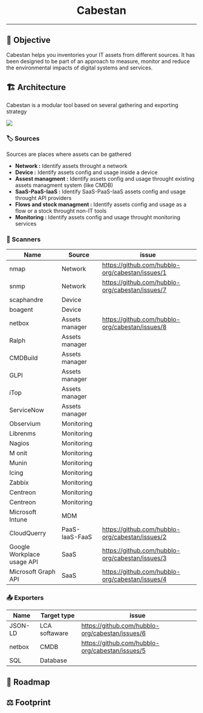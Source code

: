 <h1 align="center">
  Cabestan
</h1>

---
## 🎯 Objective

Cabestan helps you inventories your IT assets from different sources. It has been designed to be part of an approach to measure, monitor and reduce the environmental impacts of digital systems and services.

## 🏗️ Architecture

Cabestan is a modular tool based on several gathering and exporting strategy

<img src="https://github.com/hubblo-org/cabestan/blob/main/CABESTAN - MACRO VUE.jpg">

### 🏷️ Sources

Sources are places where assets can be gathered

* **Network :** Identify assets throught a network
* **Device :** Identify assets config and usage inside a device
* **Assest managment :** Identify assets config and usage throught existing assets managment system (like CMDB)
* **SaaS-PaaS-IaaS :** Identify SaaS-PaaS-IaaS assets config and usage throught API providers
* **Flows and stock managment :** Identify assets config and usage as a flow or a stock throught non-IT tools
* **Monitoring :** Identify assets config and usage throught monitoring services


### 🔬 Scanners

| Name                       | Source         | issue |
|----------------------------|----------------|-------|
| nmap                       | Network        | https://github.com/hubblo-org/cabestan/issues/1 |
| snmp                       | Network        | https://github.com/hubblo-org/cabestan/issues/7 |
| scaphandre                 | Device         |       |
| boagent                    | Device         |       |
| netbox                     | Assets manager | https://github.com/hubblo-org/cabestan/issues/8 |
| Ralph                      | Assets manager |       |
| CMDBuild                   | Assets manager |       |
| GLPI                       | Assets manager |       |
| iTop                       | Assets manager |       |
| ServiceNow                 | Assets manager |       |
| Observium                  | Monitoring     |       |
| Librenms                   | Monitoring     |       |
| Nagios                     | Monitoring     |       |
| M onit                     | Monitoring     |       |
| Munin                      | Monitoring     |       |
| Icing                      | Monitoring     |       |
| Zabbix                     | Monitoring     |       |
| Centreon                   | Monitoring     |       |
| Centreon                   | Monitoring     |       |
| Microsoft Intune           | MDM            |       |
| CloudQuerry                | PaaS-IaaS-FaaS |  https://github.com/hubblo-org/cabestan/issues/2   |
| Google Workplace usage API | SaaS           |  https://github.com/hubblo-org/cabestan/issues/3   |
| Microsoft Graph API        | SaaS           |  https://github.com/hubblo-org/cabestan/issues/4   |

### 📤 Exporters

| Name               | Target type         | issue |
|--------------------|----------------|-------|
| JSON-LD            | LCA softaware  | https://github.com/hubblo-org/cabestan/issues/6 |
| netbox             | CMDB           | https://github.com/hubblo-org/cabestan/issues/5      |
| SQL                | Database       |       |

## 📅 Roadmap

## ⚖️  Footprint
